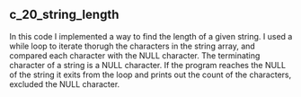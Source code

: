 <h2>c_20_string_length</h2>

<p>
In this code I implemented a way to find the length of a given string.
I used a while loop to iterate thorugh the characters in the string array,
and compared each character with the NULL character.
The terminating character of a string is a NULL character.
If the program reaches the NULL of the string it exits from the loop
and prints out the count of the characters, excluded the NULL character.
</p>